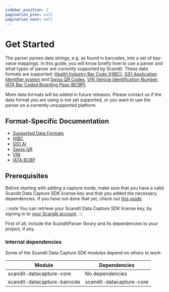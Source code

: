 ```yaml
---
sidebar_position: 2
pagination_prev: null
pagination_next: null
---
```


# Get Started

The parser parses data strings, e.g. as found in barcodes, into a set of key-value mappings. In this guide, you will know briefly how to use a parser and what types of parser are currently supported by Scandit. These data formats are supported: [Health Industry Bar Code (HIBC)](https://docs.scandit.com/data-capture-sdk/web/parser/hibc.html), [GS1 Application Identifier system](https://docs.scandit.com/data-capture-sdk/web/parser/gs1ai.html) and [Swiss QR Codes](https://docs.scandit.com/data-capture-sdk/web/parser/swissqr.html), [VIN Vehicle Identification Number](https://docs.scandit.com/data-capture-sdk/web/parser/vin.html), [IATA Bar Coded Boarding Pass (BCBP)](https://docs.scandit.com/data-capture-sdk/web/parser/iata-bcbp.html).

More data formats will be added in future releases. Please contact us if the data format you are using is not yet supported, or you want to use the parser on a currently unsupported platform.

## Format-Specific Documentation

- [Supported Data Formats](https://docs.scandit.com/data-capture-sdk/web/parser/formats.html)
- [HIBC](https://docs.scandit.com/data-capture-sdk/web/parser/hibc.html)
- [GS1 AI](https://docs.scandit.com/data-capture-sdk/web/parser/gs1ai.html)
- [Swiss QR](https://docs.scandit.com/data-capture-sdk/web/parser/swissqr.html)
- [VIN](https://docs.scandit.com/data-capture-sdk/web/parser/vin.html)
- [IATA BCBP](https://docs.scandit.com/data-capture-sdk/web/parser/iata-bcbp.html)

## Prerequisites

Before starting with adding a capture mode, make sure that you have a valid Scandit Data Capture SDK license key and that you added the necessary dependencies. If you have not done that yet, check out [this guide](../add-sdk.md).

:::note
You can retrieve your Scandit Data Capture SDK license key, by signing in to [your Scandit account](https://ssl.scandit.com/dashboard/sign-in).
:::

First of all, include the ScanditParser library and its dependencies to your project, if any.

### Internal dependencies

Some of the Scandit Data Capture SDK modules depend on others to work:

| Module                                   | Dependencies                                                                               |
| ---------------------------------------- | ------------------------------------------------------------------------------------------ |
| scandit-datacapture-core    | No dependencies    |
| scandit-datacapture-barcode | scandit-datacapture-core     |
